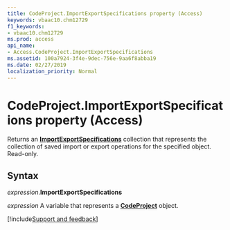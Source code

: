 ```yaml
---
title: CodeProject.ImportExportSpecifications property (Access)
keywords: vbaac10.chm12729
f1_keywords:
- vbaac10.chm12729
ms.prod: access
api_name:
- Access.CodeProject.ImportExportSpecifications
ms.assetid: 100a7924-3f4e-9dec-756e-9aa6f8abba19
ms.date: 02/27/2019
localization_priority: Normal
---
```



# CodeProject.ImportExportSpecifications property (Access)

Returns an **[ImportExportSpecifications](Access.ImportExportSpecifications.md)** collection that represents the collection of saved import or export operations for the specified object. Read-only.


## Syntax

_expression_.**ImportExportSpecifications**

_expression_ A variable that represents a **[CodeProject](Access.CodeProject.md)** object.




[!include[Support and feedback](~/includes/feedback-boilerplate.md)]